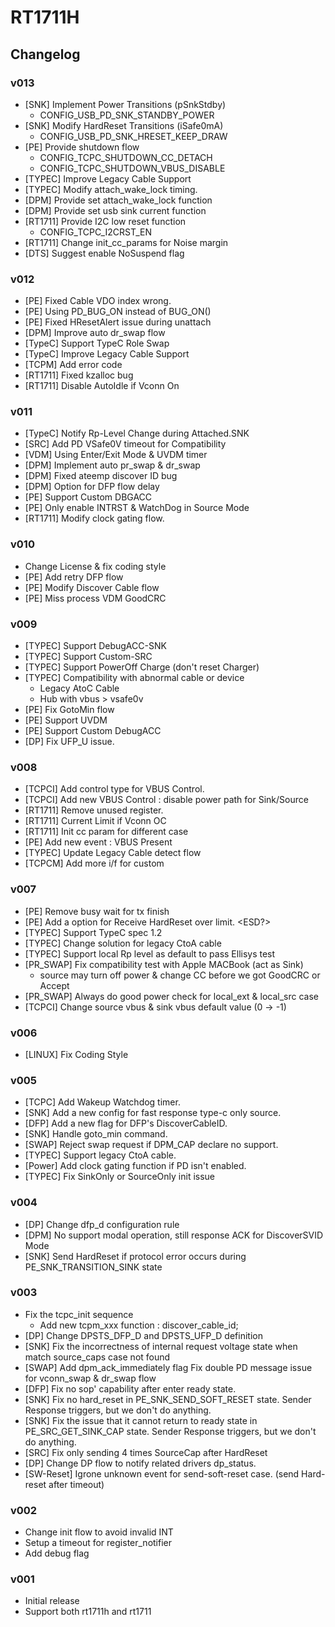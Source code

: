 # RT1711H

## Changelog

### v013
- [SNK] Implement Power Transitions (pSnkStdby)
  - CONFIG_USB_PD_SNK_STANDBY_POWER
- [SNK] Modify HardReset Transitions (iSafe0mA)
  - CONFIG_USB_PD_SNK_HRESET_KEEP_DRAW
- [PE] Provide shutdown flow
  - CONFIG_TCPC_SHUTDOWN_CC_DETACH
  - CONFIG_TCPC_SHUTDOWN_VBUS_DISABLE
- [TYPEC] Improve Legacy Cable Support
- [TYPEC] Modify attach_wake_lock timing.
- [DPM] Provide set attach_wake_lock function
- [DPM] Provide set usb sink current function
- [RT1711] Provide I2C low reset function 
  - CONFIG_TCPC_I2CRST_EN
- [RT1711] Change init_cc_params for Noise margin
- [DTS] Suggest enable NoSuspend flag

### v012
- [PE] Fixed Cable VDO index wrong.
- [PE] Using PD_BUG_ON instead of BUG_ON()
- [PE] Fixed HResetAlert issue during unattach 
- [DPM] Improve auto dr_swap flow
- [TypeC] Support TypeC Role Swap
- [TypeC] Improve Legacy Cable Support
- [TCPM] Add error code
- [RT1711] Fixed kzalloc bug
- [RT1711] Disable AutoIdle if Vconn On

### v011
- [TypeC] Notify Rp-Level Change during Attached.SNK
- [SRC] Add PD VSafe0V timeout for Compatibility
- [VDM] Using Enter/Exit Mode & UVDM timer
- [DPM] Implement auto pr_swap & dr_swap
- [DPM] Fixed ateemp discover ID bug
- [DPM] Option for DFP flow delay
- [PE] Support Custom DBGACC
- [PE] Only enable INTRST & WatchDog in Source Mode 	
- [RT1711] Modify clock gating flow.

### v010
- Change License & fix coding style
- [PE] Add retry DFP flow
- [PE] Modify Discover Cable flow
- [PE] Miss process VDM GoodCRC

### v009
- [TYPEC] Support DebugACC-SNK
- [TYPEC] Support Custom-SRC
- [TYPEC] Support PowerOff Charge (don't reset Charger)
- [TYPEC] Compatibility with abnormal cable or device
	- Legacy AtoC Cable
	- Hub with vbus > vsafe0v
- [PE] Fix GotoMin flow	
- [PE] Support UVDM
- [PE] Support Custom DebugACC
- [DP] Fix UFP_U issue.

### v008
- [TCPCI] Add control type for VBUS Control.
- [TCPCI] Add new VBUS Control : disable power path for Sink/Source 
- [RT1711] Remove unused register.
- [RT1711] Current Limit if Vconn OC
- [RT1711] Init cc param for different case 
- [PE] Add new event : VBUS Present 
- [TYPEC] Update Legacy Cable detect flow 
- [TCPCM] Add more i/f for custom

### v007
- [PE] Remove busy wait for tx finish
- [PE] Add a option for Receive HardReset over limit. <ESD?>
- [TYPEC] Support TypeC spec 1.2
- [TYPEC] Change solution for legacy CtoA cable
- [TYPEC] Support local Rp level as default to pass Ellisys test
- [PR_SWAP] Fix compatibility test with Apple MACBook (act as Sink)
  - source may turn off power & change CC before we got GoodCRC or Accept
- [PR_SWAP] Always do good power check for local_ext & local_src case
- [TCPCI] Change source vbus & sink vbus default value (0 -> -1)

### v006
- [LINUX] Fix Coding Style

### v005
- [TCPC] Add Wakeup Watchdog timer.
- [SNK] Add a new config for fast response type-c only source.
- [DFP] Add a new flag for DFP's DiscoverCableID.
- [SNK] Handle goto_min command.
- [SWAP] Reject swap request if DPM_CAP declare no support.
- [TYPEC] Support legacy CtoA cable.
- [Power] Add clock gating function if PD isn't enabled.
- [TYPEC] Fix SinkOnly or SourceOnly init issue

### v004
- [DP] Change dfp_d configuration rule
- [DPM] No support modal operation, still response ACK for DiscoverSVID Mode
- [SNK] Send HardReset if protocol error occurs during PE_SNK_TRANSITION_SINK state

### v003
- Fix the tcpc_init sequence
  - Add new tcpm_xxx function : discover_cable_id;
- [DP] Change DPSTS_DFP_D and DPSTS_UFP_D definition
- [SNK] Fix the incorrectness of internal request voltage state
        when match source_caps case  not found
- [SWAP] Add dpm_ack_immediately flag
		 Fix double PD message issue for vconn_swap & dr_swap flow
- [DFP] Fix no sop' capability after enter ready state.
- [SNK] Fix no hard_reset in PE_SNK_SEND_SOFT_RESET state.
		Sender Response triggers, but we don't do anything.
- [SNK] Fix the issue that it cannot return to ready state in PE_SRC_GET_SINK_CAP state.
		Sender Response triggers, but we don't do anything.
- [SRC] Fix only sending 4 times SourceCap after HardReset
- [DP] Change DP flow to notify related drivers dp_status.
- [SW-Reset] Igrone unknown event for send-soft-reset case. (send Hard-reset after timeout)

### v002
- Change init flow to avoid invalid INT
- Setup a timeout for register_notifier
- Add debug flag

### v001
- Initial release
- Support both rt1711h and rt1711